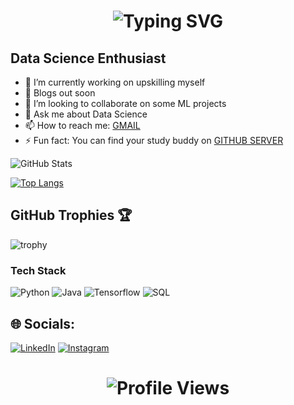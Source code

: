 <h1 align="center">
  <img src="https://readme-typing-svg.demolab.com?font=Fira+Code&pause=1000&color=F7C404&center=true&vCenter=true&width=435&lines=Hi+I+am+Tanisha%2C+let%27s+connect!" alt="Typing SVG" />
</h1>


## Data Science Enthusiast

- 🔭 I’m currently working on upskilling myself
- 🌱 Blogs out soon
- 👯 I’m looking to collaborate on some ML projects
- 💬 Ask me about Data Science
- 📫 How to reach me: [GMAIL](mailto:tanishaness22@gmail.com)
- ⚡ Fun fact: You can find your study buddy on [GITHUB SERVER](https://discord.gg/zN92t7V5)

![GitHub Stats](https://github-readme-stats.vercel.app/api?username=tanishaness&show_icons=true&theme=radical&cache_seconds=3600)

[![Top Langs](https://github-readme-stats.vercel.app/api/top-langs/?username=tanishaness&layout=compact&cache_seconds=3600)](https://github.com/anuraghazra/github-readme-stats)

## GitHub Trophies 🏆
![trophy](https://github-profile-trophy.vercel.app/?username=tanishaness&theme=onedark&cache_seconds=3600)

### Tech Stack
![Python](https://img.shields.io/badge/-Python-blue)
![Java](https://img.shields.io/badge/-Java-orange)
![Tensorflow](https://img.shields.io/badge/-Tensorflow-green)
![SQL](https://img.shields.io/badge/-SQL-red) 

## 🌐 Socials:
[![LinkedIn](https://img.shields.io/badge/LinkedIn-%230077B5.svg?logo=linkedin&logoColor=white)](https://www.linkedin.com/in/tanisha-lalwani-bb08b029a/)
[![Instagram](https://img.shields.io/badge/Instagram-%23E4405F.svg?logo=instagram&logoColor=white)](https://www.instagram.com/tannishaness)

<h1 align="center">
  <img src="https://komarev.com/ghpvc/?username=tanishaness&label=Profile+Views&color=0e75b6&style=flat" alt="Profile Views" />
</h1>
